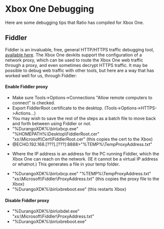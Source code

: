 # Xbox One Debugging
Here are some debugging tips that Ratio has compiled for Xbox One.

Fiddler
-------
Fiddler is an invaluable, free, general HTTP/HTTPS traffic debugging tool, [available here](http://www.telerik.com/fiddler).
The Xbox One devkits support the configuration of a network proxy, which can be used to route the Xbox One web traffic through a proxy, and even sometimes decrypt HTTPS traffic.
It may be possible to debug web traffic with other tools, but here are a way that has worked well for us, through Fiddler:

#### Enable Fiddler proxy
* Make sure Tools->Options->Connections "Allow remote computers to connect" is checked.
* Export FiddlerRoot certificate to the desktop. (Tools->Options->HTTPS->Actions...)
* You may wish to save the rest of the steps as a batch file to move back and forth between using Fiddler or not.
* "%DurangoXDK%\bin\xbcp.exe" "%HOMEPATH%\Desktop\FiddlerRoot.cer" "xs:\Microsoft\Cert\FiddlerRoot.cer" (this copies the cert to the Xbox)
* @ECHO.192.168.[???].[???]:8888>"%TEMP%\TempProxyAddress.txt"
 - Where the IP address is an address for the PC running Fiddler, which the Xbox One can reach on the network. (IE it cannot be a virtual IP address or whatnot.) This generates a file in your temp folder.
* "%DurangoXDK%\bin\xbcp.exe" "%TEMP%\TempProxyAddress.txt" "xs:\Microsoft\Fiddler\ProxyAddress.txt" (this copies the proxy file to the Xbox)
* "%DurangoXDK%\bin\xbreboot.exe" (this restarts Xbox)

#### Disable Fiddler proxy
* "%DurangoXDK%\bin\xbdel.exe" "xs:\Microsoft\Fiddler\ProxyAddress.txt"
* "%DurangoXDK%\bin\xbreboot.exe"
 
